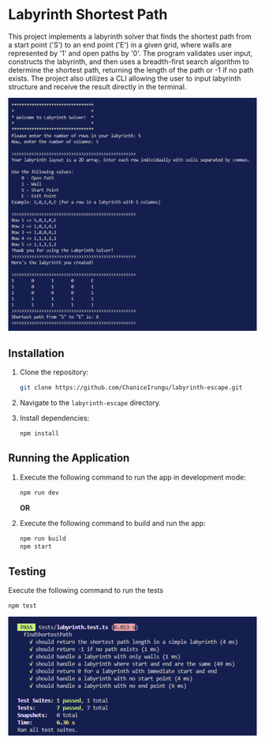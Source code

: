 # Labyrinth Shortest Path

This project implements a labyrinth solver that finds the shortest path from a start point ('S') to an end point ('E') in a given grid, where walls are represented by '1' and open paths by '0'. The program validates user input, constructs the labyrinth, and then uses a breadth-first search algorithm to determine the shortest path, returning the length of the path or -1 if no path exists. The project also utilizes a CLI allowing the user to input labyrinth structure and receive the result directly in the terminal.

![alt text](src/assets/Labyrinth_CLI.png)

## Installation

1. Clone the repository:

   ```bash
   git clone https://github.com/ChaniceIrungu/labyrinth-escape.git
   ```

2. Navigate to the `labyrinth-escape` directory.

3. Install dependencies:

   ```bash
   npm install
   ```

## Running the Application

1. Execute the following command to run the app in development mode:

   ```bash
   npm run dev
   ```

   **OR**

2. Execute the following command to build and run the app:

   ```bash
   npm run build
   npm start
   ```

## Testing

 Execute the following command to run the tests

   ```bash
   npm test
   ```

![alt text](src/assets/tests.png)
